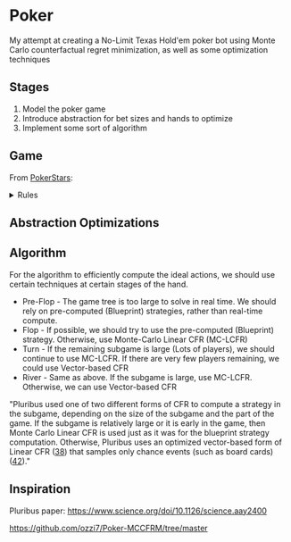 # Poker

My attempt at creating a No-Limit Texas Hold'em poker bot using Monte Carlo counterfactual regret minimization, as well as some optimization techniques

## Stages

1. Model the poker game
2. Introduce abstraction for bet sizes and hands to optimize
3. Implement some sort of algorithm

## Game

From [PokerStars](https://www.pokerstars.com/poker/games/texas-holdem/):

<details>
<summary>Rules</summary>

## No-Limit Texas Hold'em Rules (For Python Implementation)

## 1. Rules of the Game

- **Players:** Typically **2-10 players** per table.
- **Deck:** **52-card deck**, no jokers.
- **Objective:** Win chips by either:
  - Having the **best 5-card hand** at showdown.
  - **Forcing all other players to fold** before showdown.
- **Blinds:** Two players post **mandatory bets** (small blind & big blind) before the hand starts.
- **Betting:** **No limit** means any player can bet **any amount of their chips** at any time.
- **Community Cards:** **5 shared cards** are dealt face-up in three stages (**flop, turn, river**).
- **Hole Cards:** Each player gets **two private cards**.

---

## 2. Flow of the Game

1. **Blinds are posted**
   - Small blind (SB) and big blind (BB) are posted.
2. **Pre-Flop (First Betting Round)**
   - **Each player gets 2 hole cards** (private cards).
   - **Action starts from the player to the left of BB** and moves clockwise.
   - Players can call, raise, or fold.
   - Ends when all bets are equal or all but one player folds.
3. **Flop (Second Betting Round)**
   - **3 community cards are dealt face-up**.
   - Another round of betting starts from the **first active player left of the dealer**.
4. **Turn (Third Betting Round)**
   - **1 more community card is dealt**.
   - Another betting round follows, same as the flop.
5. **River (Final Betting Round)**
   - **Final community card is dealt**.
   - Last round of betting.
6. **Showdown (If 2+ Players Remain)**
   - Players reveal hands.
   - **Best 5-card hand wins** (combining hole cards + community cards).
   - If all but one player folds before showdown, the last remaining player wins **without showing their cards**.

---

## 3. Actions a Player Can Take

- **Fold:** Discard hand, forfeit the round.
- **Call:** Match the current bet.
- **Check:** If no bet is made, pass action to next player.
- **Bet:** If no bet has been made, place a bet.
- **Raise:** Increase the current bet amount.
- **All-in:** Bet all remaining chips.

---

## 4. When Rounds End

- **Betting rounds end when:**
  - All players have **matched the highest bet**, OR
  - All but one player **folds**.
- **Hand ends when:**
  - Showdown occurs and the best hand is determined, OR
  - All players but one fold.

---

## 5. How the Game is Resolved

- **If everyone folds except one player →** That player wins the pot.
- **If showdown occurs:**
  - Each player makes the **best 5-card hand** from **hole cards + community cards**.
  - Standard **poker hand rankings** determine the winner.
  - **Ties split the pot**.

</details>

## Abstraction Optimizations

## Algorithm

For the algorithm to efficiently compute the ideal actions, we should use certain techniques at certain stages of the hand.

- Pre-Flop - The game tree is too large to solve in real time. We should rely on pre-computed (Blueprint) strategies, rather than real-time compute.
- Flop - If possible, we should try to use the pre-computed (Blueprint) strategy. Otherwise, use Monte-Carlo Linear CFR (MC-LCFR)
- Turn - If the remaining subgame is large (Lots of players), we should continue to use MC-LCFR. If there are very few players remaining, we could use Vector-based CFR
- River - Same as above. If the subgame is large, use MC-LCFR. Otherwise, we can use Vector-based CFR

"Pluribus used one of two different forms of CFR to compute a strategy in the subgame, depending on the size of the subgame and the part of the game. If the subgame is relatively large or it is early in the game, then Monte Carlo Linear CFR is used just as it was for the blueprint strategy computation. Otherwise, Pluribus uses an optimized vector-based form of Linear CFR ([38](https://ojs.aaai.org/index.php/AAAI/article/view/4007)) that samples only chance events (such as board cards) ([42](https://poker.cs.ualberta.ca/publications/AAMAS12-pcs.pdf))."

## Inspiration

Pluribus paper: https://www.science.org/doi/10.1126/science.aay2400

https://github.com/ozzi7/Poker-MCCFRM/tree/master
